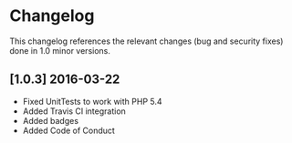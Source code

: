 # Changelog

This changelog references the relevant changes (bug and security fixes) done in 1.0 minor versions.

## [1.0.3] 2016-03-22

* Fixed UnitTests to work with PHP 5.4
* Added Travis CI integration
* Added badges
* Added Code of Conduct
